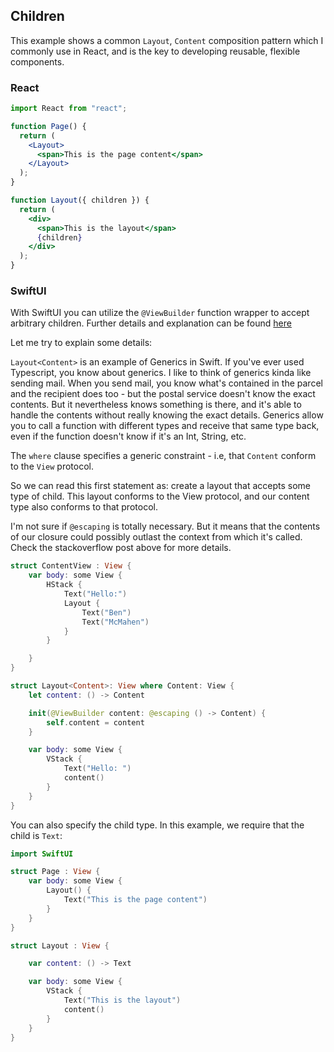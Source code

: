 ## Children

This example shows a common `Layout`, `Content` composition pattern which I commonly use in React, and is the key to developing reusable, flexible components.

### React

```jsx
import React from "react";

function Page() {
  return (
    <Layout>
      <span>This is the page content</span>
    </Layout>
  );
}

function Layout({ children }) {
  return (
    <div>
      <span>This is the layout</span>
      {children}
    </div>
  );
}
```

### SwiftUI

With SwiftUI you can utilize the `@ViewBuilder` function wrapper to accept arbitrary children. Further details and explanation can be found [here](https://stackoverflow.com/questions/56532366/using-viewbuilder-to-create-views-which-support-multiple-children)

Let me try to explain some details:

`Layout<Content>` is an example of Generics in Swift. If you've ever used Typescript, you know about generics. I like to think of generics kinda like sending mail. When you send mail, you know what's contained in the parcel and the recipient does too - but the postal service doesn't know the exact contents. But it nevertheless knows something is there, and it's able to handle the contents without really knowing the exact details. Generics allow you to call a function with different types and receive that same type back, even if the function doesn't know if it's an Int, String, etc.

The `where` clause specifies a generic constraint - i.e, that `Content` conform to the `View` protocol.

So we can read this first statement as: create a layout that accepts some type of child. This layout conforms to the View protocol, and our content type also conforms to that protocol.

I'm not sure if `@escaping` is totally necessary. But it means that the contents of our closure could possibly outlast the context from which it's called. Check the stackoverflow post above for more details.

```swift
struct ContentView : View {
    var body: some View {
        HStack {
            Text("Hello:")
            Layout {
                Text("Ben")
                Text("McMahen")
            }
        }

    }
}

struct Layout<Content>: View where Content: View {
    let content: () -> Content

    init(@ViewBuilder content: @escaping () -> Content) {
        self.content = content
    }

    var body: some View {
        VStack {
            Text("Hello: ")
            content()
        }
    }
}
```

You can also specify the child type. In this example, we require that the child is `Text`:

```swift
import SwiftUI

struct Page : View {
    var body: some View {
        Layout() {
            Text("This is the page content")
        }
    }
}

struct Layout : View {

    var content: () -> Text

    var body: some View {
        VStack {
            Text("This is the layout")
            content()
        }
    }
}

```
